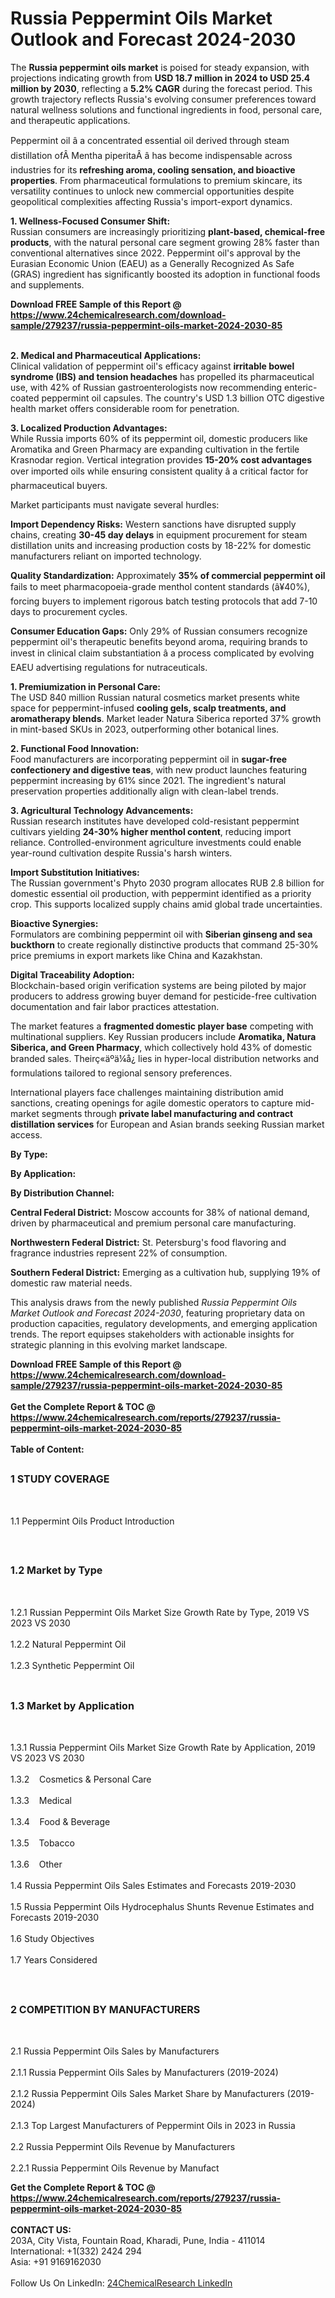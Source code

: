<h1>Russia Peppermint Oils Market Outlook and Forecast 2024-2030</h1><p>The <strong>Russia peppermint oils market</strong> is poised for steady expansion, with projections indicating growth from <strong>USD 18.7 million in 2024 to USD 25.4 million by 2030</strong>, reflecting a <strong>5.2% CAGR</strong> during the forecast period. This growth trajectory reflects Russia's evolving consumer preferences toward natural wellness solutions and functional ingredients in food, personal care, and therapeutic applications.</p><p>Peppermint oil â a concentrated essential oil derived through steam distillation ofÂ Mentha piperitaÂ â has become indispensable across industries for its <strong>refreshing aroma, cooling sensation, and bioactive properties</strong>. From pharmaceutical formulations to premium skincare, its versatility continues to unlock new commercial opportunities despite geopolitical complexities affecting Russia's import-export dynamics.</p><p><strong>1. Wellness-Focused Consumer Shift:</strong><br>
Russian consumers are increasingly prioritizing <strong>plant-based, chemical-free products</strong>, with the natural personal care segment growing 28% faster than conventional alternatives since 2022. Peppermint oil's approval by the Eurasian Economic Union (EAEU) as a Generally Recognized As Safe (GRAS) ingredient has significantly boosted its adoption in functional foods and supplements.</p><div><b>Download FREE Sample of this Report @ 
            <a href="https://www.24chemicalresearch.com/download-sample/279237/russia-peppermint-oils-market-2024-2030-85">
            https://www.24chemicalresearch.com/download-sample/279237/russia-peppermint-oils-market-2024-2030-85</a></b></div><br><p><strong>2. Medical and Pharmaceutical Applications:</strong><br>
Clinical validation of peppermint oil's efficacy against <strong>irritable bowel syndrome (IBS) and tension headaches</strong> has propelled its pharmaceutical use, with 42% of Russian gastroenterologists now recommending enteric-coated peppermint oil capsules. The country's USD 1.3 billion OTC digestive health market offers considerable room for penetration.</p><p><strong>3. Localized Production Advantages:</strong><br>
While Russia imports 60% of its peppermint oil, domestic producers like Aromatika and Green Pharmacy are expanding cultivation in the fertile Krasnodar region. Vertical integration provides <strong>15-20% cost advantages</strong> over imported oils while ensuring consistent quality â a critical factor for pharmaceutical buyers.</p><p>Market participants must navigate several hurdles:</p><p><strong>Import Dependency Risks:</strong> Western sanctions have disrupted supply chains, creating <strong>30-45 day delays</strong> in equipment procurement for steam distillation units and increasing production costs by 18-22% for domestic manufacturers reliant on imported technology.</p><p><strong>Quality Standardization:</strong> Approximately <strong>35% of commercial peppermint oil</strong> fails to meet pharmacopoeia-grade menthol content standards (â¥40%), forcing buyers to implement rigorous batch testing protocols that add 7-10 days to procurement cycles.</p><p><strong>Consumer Education Gaps:</strong> Only 29% of Russian consumers recognize peppermint oil's therapeutic benefits beyond aroma, requiring brands to invest in clinical claim substantiation â a process complicated by evolving EAEU advertising regulations for nutraceuticals.</p><p><strong>1. Premiumization in Personal Care:</strong><br>
The USD 840 million Russian natural cosmetics market presents white space for peppermint-infused <strong>cooling gels, scalp treatments, and aromatherapy blends</strong>. Market leader Natura Siberica reported 37% growth in mint-based SKUs in 2023, outperforming other botanical lines.</p><p><strong>2. Functional Food Innovation:</strong><br>
Food manufacturers are incorporating peppermint oil in <strong>sugar-free confectionery and digestive teas</strong>, with new product launches featuring peppermint increasing by 61% since 2021. The ingredient's natural preservation properties additionally align with clean-label trends.</p><p><strong>3. Agricultural Technology Advancements:</strong><br>
Russian research institutes have developed cold-resistant peppermint cultivars yielding <strong>24-30% higher menthol content</strong>, reducing import reliance. Controlled-environment agriculture investments could enable year-round cultivation despite Russia's harsh winters.</p><p><strong>Import Substitution Initiatives:</strong><br>
	The Russian government's Phyto 2030 program allocates RUB 2.8 billion for domestic essential oil production, with peppermint identified as a priority crop. This supports localized supply chains amid global trade uncertainties.</p><p><strong>Bioactive Synergies:</strong><br>
	Formulators are combining peppermint oil with <strong>Siberian ginseng and sea buckthorn</strong> to create regionally distinctive products that command 25-30% price premiums in export markets like China and Kazakhstan.</p><p><strong>Digital Traceability Adoption:</strong><br>
	Blockchain-based origin verification systems are being piloted by major producers to address growing buyer demand for pesticide-free cultivation documentation and fair labor practices attestation.</p><p>The market features a <strong>fragmented domestic player base</strong> competing with multinational suppliers. Key Russian producers include <strong>Aromatika, Natura Siberica, and Green Pharmacy</strong>, which collectively hold 43% of domestic branded sales. Theirç«äºä¼å¿ lies in hyper-local distribution networks and formulations tailored to regional sensory preferences.</p><p>International players face challenges maintaining distribution amid sanctions, creating openings for agile domestic operators to capture mid-market segments through <strong>private label manufacturing and contract distillation services</strong> for European and Asian brands seeking Russian market access.</p><p><strong>By Type:</strong></p><p><strong>By Application:</strong></p><p><strong>By Distribution Channel:</strong></p><p><strong>Central Federal District:</strong> Moscow accounts for 38% of national demand, driven by pharmaceutical and premium personal care manufacturing.</p><p><strong>Northwestern Federal District:</strong> St. Petersburg's food flavoring and fragrance industries represent 22% of consumption.</p><p><strong>Southern Federal District:</strong> Emerging as a cultivation hub, supplying 19% of domestic raw material needs.</p><p>This analysis draws from the newly published <em>Russia Peppermint Oils Market Outlook and Forecast 2024-2030</em>, featuring proprietary data on production capacities, regulatory developments, and emerging application trends. The report equipses stakeholders with actionable insights for strategic planning in this evolving market landscape.</p><div><b>Download FREE Sample of this Report @ 
            <a href="https://www.24chemicalresearch.com/download-sample/279237/russia-peppermint-oils-market-2024-2030-85">
            https://www.24chemicalresearch.com/download-sample/279237/russia-peppermint-oils-market-2024-2030-85</a></b></div><br><div><b>Get the Complete Report & TOC @ 
            <a href="https://www.24chemicalresearch.com/reports/279237/russia-peppermint-oils-market-2024-2030-85">
            https://www.24chemicalresearch.com/reports/279237/russia-peppermint-oils-market-2024-2030-85</a></b></div><br>
            <b>Table of Content:</b><p><h2><span style="font-size:16px"><strong>1 STUDY COVERAGE</strong></span></h2><br />
<p>1.1 Peppermint Oils Product Introduction</p><br />
<h2><span style="font-size:16px"><strong>1.2 Market by Type</strong></span></h2><br />
<p>1.2.1 Russian Peppermint Oils Market Size Growth Rate by Type, 2019 VS 2023 VS 2030<br /><br />
1.2.2 Natural Peppermint Oil&nbsp;&nbsp; &nbsp;<br /><br />
1.2.3 Synthetic Peppermint Oil<br /><br />
<h2><span style="font-size:16px"><strong>1.3 Market by Application</strong></span></h2><br />
<p>1.3.1 Russia Peppermint Oils Market Size Growth Rate by Application, 2019 VS 2023 VS 2030<br /><br />
1.3.2&nbsp;&nbsp; &nbsp;Cosmetics & Personal Care<br /><br />
1.3.3&nbsp;&nbsp; &nbsp;Medical<br /><br />
1.3.4&nbsp;&nbsp; &nbsp;Food & Beverage<br /><br />
1.3.5&nbsp;&nbsp; &nbsp;Tobacco<br /><br />
1.3.6&nbsp;&nbsp; &nbsp;Other<br /><br />
1.4 Russia Peppermint Oils Sales Estimates and Forecasts 2019-2030<br /><br />
1.5 Russia Peppermint Oils Hydrocephalus Shunts Revenue Estimates and Forecasts 2019-2030<br /><br />
1.6 Study Objectives<br /><br />
1.7 Years Considered</p><br />
<h2><span style="font-size:16px"><strong>2 COMPETITION BY MANUFACTURERS</strong></span></h2><br />
<p>2.1 Russia Peppermint Oils Sales by Manufacturers<br /><br />
2.1.1 Russia Peppermint Oils Sales by Manufacturers (2019-2024)<br /><br />
2.1.2 Russia Peppermint Oils Sales Market Share by Manufacturers (2019-2024)<br /><br />
2.1.3 Top Largest Manufacturers of Peppermint Oils in 2023 in Russia<br /><br />
2.2 Russia Peppermint Oils Revenue by Manufacturers<br /><br />
2.2.1 Russia Peppermint Oils Revenue by Manufact</p><div><b>Get the Complete Report & TOC @ 
            <a href="https://www.24chemicalresearch.com/reports/279237/russia-peppermint-oils-market-2024-2030-85">
            https://www.24chemicalresearch.com/reports/279237/russia-peppermint-oils-market-2024-2030-85</a></b></div><br><b>CONTACT US:</b><br>
            203A, City Vista, Fountain Road, Kharadi, Pune, India - 411014<br>
            International: +1(332) 2424 294<br>
            Asia: +91 9169162030 <br><br>
            Follow Us On LinkedIn: <a href="https://www.linkedin.com/company/24chemicalresearch/">24ChemicalResearch LinkedIn</a>